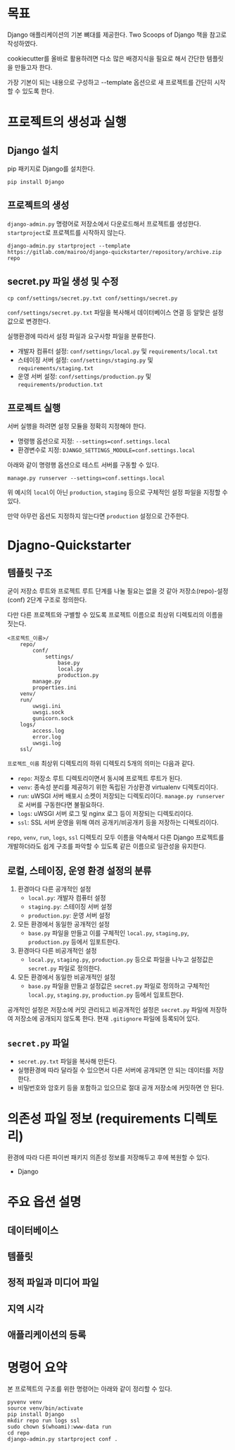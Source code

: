 # 목표

Django 애플리케이션의 기본 뼈대를 제공한다. Two Scoops of Django 책을 참고로 작성하였다.

cookiecutter를 올바로 활용하려면 다소 많은 배경지식을 필요로 해서 간단한 템플릿을 만들고자 한다.

가장 기본이 되는 내용으로 구성하고 --template 옵션으로 새 프로젝트를 간단히 시작할 수 있도록 한다.

# 프로젝트의 생성과 실행

## Django 설치

pip 패키지로 Django를 설치한다.

```
pip install Django
```

## 프로젝트의 생성

```django-admin.py``` 명령어로 저장소에서 다운로드해서 프로젝트를 생성한다. ```startproject```로 프로젝트를 시작하지 않는다.

```
django-admin.py startproject --template https://gitlab.com/mairoo/django-quickstarter/repository/archive.zip repo
```
## secret.py 파일 생성 및 수정

```
cp conf/settings/secret.py.txt conf/settings/secret.py
```

```conf/settings/secret.py.txt``` 파일을 복사해서 데이터베이스 연결 등 알맞은 설정값으로 변경한다.

실행환경에 따라서  설정 파일과 요구사항 파일을 분류한다.

* 개발자 컴퓨터 설정: ```conf/settings/local.py``` 및 ```requirements/local.txt```
* 스테이징 서버 설정: ```conf/settings/staging.py``` 및 ```requirements/staging.txt```
* 운영 서버 설정: ```conf/settings/production.py``` 및 ```requirements/production.txt``` 

## 프로젝트 실행

서버 실행을 하려면 설정 모듈을 정확히 지정해야 한다.

* 명령행 옵션으로 지정: ```--settings=conf.settings.local```
* 환경변수로 지정: ```DJANGO_SETTINGS_MODULE=conf.settings.local```

아래와 같이 명령행 옵션으로 테스트 서버를 구동할 수 있다.

```
manage.py runserver --settings=conf.settings.local
```

위 예시의 ```local```이 아닌 ```production```, ```staging``` 등으로 구체적인 설정 파일을 지정할 수 있다.

만약 아무런 옵션도 지정하지 않는다면 ```production``` 설정으로 간주한다.

# Djagno-Quickstarter

## 템플릿 구조

굳이 저장소 루트와 프로젝트 루트 단계를 나눌 필요는 없을 것 같아 저장소(repo)-설정(conf) 2단계 구조로 정의한다.

다만 다른 프로젝트와 구별할 수 있도록 프로젝트 이름으로 최상위 디렉토리의 이름을 짓는다.

```
<프로젝트_이름>/
    repo/
        conf/
            settings/
                base.py
                local.py
                production.py
        manage.py
        properties.ini
    venv/
    run/
        uwsgi.ini
        uwsgi.sock
        gunicorn.sock
    logs/
        access.log
        error.log
        uwsgi.log
    ssl/
```

```프로젝트_이름``` 최상위 디렉토리의 하위 디렉토리 5개의 의미는 다음과 같다.

* ```repo```: 저장소 루트 디렉토리이면서 동시에 프로젝트 루트가 된다.
* ```venv```: 종속성 분리를 제공하기 위한 독립된 가상환경 virtualenv 디렉토리이다.
* ```run```: uWSGI 서버 배포시 소켓이 저장되는 디렉토리이다. ```manage.py runserver```로 서버를 구동한다면 불필요하다.
* ```logs```: uWSGI 서버 로그 및 nginx 로그 등이 저장되는 디렉토리이다.
* ```ssl```: SSL 서버 운영을 위해 여러 공개키/비공개키 등을 저장하는 디렉토리이다.

```repo```, ```venv```, ```run```, ```logs```, ```ssl``` 디렉토리 모두 이름을 약속해서 다른 Django 프로젝트를 개발하더라도 쉽게 구조를 파악할 수 있도록 같은 이름으로 일관성을 유지한다.

## 로컬, 스테이징, 운영 환경 설정의 분류

1. 환경마다 다른 공개적인 설정
    * ```local.py```: 개발자 컴퓨터 설정
    * ```staging.py```: 스테이징 서버 설정
    * ```production.py```: 운영 서버 설정
1. 모든 환경에서 동일한 공개적인 설정
    * ```base.py``` 파일을 만들고 이를 구체적인 ```local.py```, ```staging,py```, ```production.py``` 등에서 임포트한다.
1. 환경마다 다른 비공개적인 설정
    * ```local.py```, ```staging.py```, ```production.py``` 등으로 파일을 나누고 설정값은 ```secret.py``` 파일로 정의한다.
1. 모든 환경에서 동일한 비공개적인 설정
    * ```base.py``` 파일을 만들고 설정값은 ```secret.py``` 파일로 정의하고 구체적인 ```local.py```, ```staging.py```, ```production.py``` 등에서 임포트한다.

공개적인 설정은 저장소에 커밋 관리되고 비공개적인 설정은 ```secret.py``` 파일에 저장하여 저장소에 공개되지 않도록 한다. 현재 ```.gitignore``` 파일에 등록되어 있다.

## ```secret.py``` 파일

* ```secret.py.txt``` 파일을 복사해 만든다.
* 실행환경에 따라 달라질 수 있으면서 다른 서버에 공개되면 안 되는 데이터를 저장한다.
* 비밀번호와 암호키 등을 포함하고 있으므로 절대 공개 저장소에 커밋하면 안 된다.

# 의존성 파일 정보 (requirements 디렉토리)

환경에 따라 다른 파이썬 패키지 의존성 정보를 저장해두고 후에 복원할 수 있다.

* Django

# 주요 옵션 설명

## 데이터베이스

## 템플릿

## 정적 파일과 미디어 파일

## 지역 시각

## 애플리케이션의 등록

# 명령어 요약

본 프로젝트의 구조를 위한 명령어는 아래와 같이 정리할 수 있다.

```
pyvenv venv
source venv/bin/activate
pip install Django
mkdir repo run logs ssl
sudo chown $(whoami):www-data run
cd repo
django-admin.py startproject conf .
```
